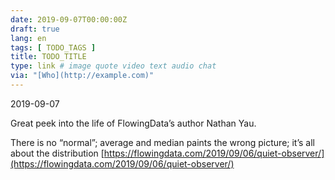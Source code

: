 ```yaml
---
date: 2019-09-07T00:00:00Z
draft: true
lang: en
tags: [ TODO_TAGS ]
title: TODO_TITLE
type: link # image quote video text audio chat
via: "[Who](http://example.com)"
---
```



2019-09-07

Great peek into the life of FlowingData’s author Nathan Yau. 

There is no “normal”; average and median paints the wrong picture; it’s all about the distribution
[https://flowingdata.com/2019/09/06/quiet-observer/](https://flowingdata.com/2019/09/06/quiet-observer/)

